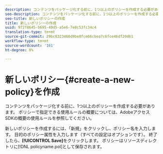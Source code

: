 ```yaml
---
description: コンテンツをパッケージ化する前に、1つ以上のポリシーを作成する必要があります。 ポリシーで指定できる使用ルールの概要については、AdobeアクセスSDKの概要の使用ルールを参照してください。
seo-description: コンテンツをパッケージ化する前に、1つ以上のポリシーを作成する必要があります。 ポリシーで指定できる使用ルールの概要については、AdobeアクセスSDKの概要の使用ルールを参照してください。
seo-title: 新しいポリシーの作成
title: 新しいポリシーの作成
uuid: 972f8645-b695-49d5-a5e6-7e8c53fc34c4
translation-type: tm+mt
source-git-commit: 29bc8323460d9be0fce66cbea7c6fce46df20d61
workflow-type: tm+mt
source-wordcount: '161'
ht-degree: 0%

---
```



# 新しいポリシー{#create-a-new-policy}を作成

コンテンツをパッケージ化する前に、1つ以上のポリシーを作成する必要があります。 ポリシーで指定できる使用ルールの概要については、AdobeアクセスSDKの概要の使用ルールを参照してください。

新しいポリシーを作成するには、「新規」をクリックし、ポリシー名を入力します。 目的のポリシー属性を入力します（すべての設定はオプションです）。 終了したら、**[!UICONTROL Save]**&#x200B;をクリックします。 ポリシーはリソースディレクトリに[!DNL policyname.pol]として保存されます。
